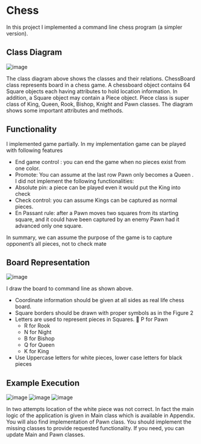 # Chess

In this project I implemented a command line chess program (a simpler version).

## Class Diagram

![image](https://user-images.githubusercontent.com/55553433/152215678-10c6dcb3-5805-4a7f-a9f4-c4c541bf0ccc.png)

The class diagram above shows the classes and their relations. ChessBoard class represents board in a chess game. A chessboard object contains 64 Square objects each having attributes to hold location information. In addition, a Square object may contain a Piece object. Piece class is super class of King, Queen, Rook, Bishop, Knight and Pawn classes. The diagram shows some important attributes and methods.

## Functionality
I implemented game partially. In my implementation game can be played with following features
  - End game control : you can end the game when no pieces exist from one color.
  - Promote: You can assume at the last row Pawn only becomes a Queen . 
I did not implement the following functionalities:
  - Absolute pin: a piece can be played even it would put the King into check
  - Check control: you can assume Kings can be captured as normal pieces. 
  - En Passant rule: after a Pawn moves two squares from its starting square, and it could have been captured by an enemy Pawn had it advanced only one square.

In summary, we can assume the purpose of the game is to capture opponent’s all pieces, not to check mate

## Board Representation

![image](https://user-images.githubusercontent.com/55553433/152216233-c9a5acb1-c47c-4250-b5f0-5bddf0771979.png)

I draw the board to command line as shown above. 
  - Coordinate information should be given at all sides as real life chess board. 
  - Square borders should be drawn with proper symbols as in the Figure 2
  - Letters are used to represent pieces in Squares.  P for Pawn
    - R for Rook
    - N for Night
    - B for Bishop
    - Q for Queen
    - K for King
- Use Uppercase letters for white pieces, lower case letters for black pieces

## Example Execution

![image](https://user-images.githubusercontent.com/55553433/152217588-9832e0a7-1891-4bdb-8ebc-ad1b0fd091be.png)  ![image](https://user-images.githubusercontent.com/55553433/152217632-bcfe9ff2-1d07-4f51-8a91-ad0580b0f5d8.png)  ![image](https://user-images.githubusercontent.com/55553433/152217928-a2482e4c-ed65-4592-ac0a-c109d5eb978c.png)


In two attempts location of the white piece was not correct. In fact the main logic of the
application is given in Main class which is available in Appendix. You will also find
implementation of Pawn class. You should implement the missing classes to provide requested
functionality. If you need, you can update Main and Pawn classes.
